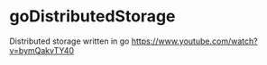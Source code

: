 # goDistributedStorage
Distributed storage written in go
https://www.youtube.com/watch?v=bymQakvTY40
